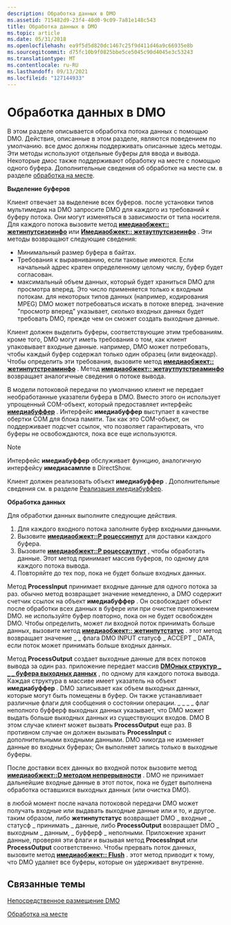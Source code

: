 ```yaml
---
description: Обработка данных в DMO
ms.assetid: 715482d9-23f4-40d0-9c09-7a81e148c543
title: Обработка данных в DMO
ms.topic: article
ms.date: 05/31/2018
ms.openlocfilehash: ea9f5d5d820dc1467c25f9d411d46a9c66935e8b
ms.sourcegitcommit: d75fc10b9f0825bbe5ce5045c90d4045e3c53243
ms.translationtype: MT
ms.contentlocale: ru-RU
ms.lasthandoff: 09/13/2021
ms.locfileid: "127144933"
---
```

# <a name="processing-data-in-a-dmo"></a>Обработка данных в DMO

В этом разделе описывается обработка потока данных с помощью DMO. Действия, описанные в этом разделе, являются поведением по умолчанию. все дмос должны поддерживать описанные здесь методы. Эти методы используют отдельные буферы для ввода и вывода. Некоторые дмос также поддерживают обработку на месте с помощью одного буфера. Дополнительные сведения об обработке на месте см. в разделе [обработка на месте](in-place-processing.md).

**Выделение буферов**

Клиент отвечает за выделение всех буферов. после установки типов мультимедиа на DMO запросите DMO для каждого из требований к буферу потока. Они могут изменяться в зависимости от типа носителя. Для каждого потока вызовите метод [**имедиаобжект:: жетинпутсизеинфо**](/previous-versions/windows/desktop/api/Mediaobj/nf-mediaobj-imediaobject-getinputsizeinfo) или [**Имедиаобжект:: жетаутпутсизеинфо**](/previous-versions/windows/desktop/api/Mediaobj/nf-mediaobj-imediaobject-getoutputsizeinfo) . Эти методы возвращают следующие сведения:

-   Минимальный размер буфера в байтах.
-   Требования к выравниванию, если таковые имеются. Если начальный адрес кратен определенному целому числу, буфер будет согласован.
-   максимальный объем данных, который будет храниться DMO для просмотра вперед. Это число применяется только к входным потокам. для некоторых типов данных (например, кодирования MPEG) DMO может потребоваться искать в потоке вперед. значение "просмотр вперед" указывает, сколько входных данных будет требовать DMO, прежде чем он сможет создать выходные данные.

Клиент должен выделить буферы, соответствующие этим требованиям. кроме того, DMO могут иметь требования о том, как клиент упаковывает входные данные. например, DMO может потребовать, чтобы каждый буфер содержал только один образец (или видеокадр). Чтобы определить эти требования, вызовите метод [**имедиаобжект:: жетинпутстреаминфо**](/previous-versions/windows/desktop/api/Mediaobj/nf-mediaobj-imediaobject-getinputstreaminfo) . Метод [**имедиаобжект:: жетаутпутстреаминфо**](/previous-versions/windows/desktop/api/Mediaobj/nf-mediaobj-imediaobject-getoutputstreaminfo) возвращает аналогичные сведения о потоке вывода.

В модели потоковой передачи по умолчанию клиент не передает необработанные указатели буфера в DMO. Вместо этого он использует упрощенный COM-объект, который предоставляет интерфейс [**имедиабуффер**](/previous-versions/windows/desktop/api/Mediaobj/nn-mediaobj-imediabuffer) . Интерфейс **имедиабуффер** выступает в качестве обертки COM для блока памяти. Так как это COM-объект, он поддерживает подсчет ссылок, что позволяет гарантировать, что буферы не освобождаются, пока все еще используются.

> [!Note]  
> Интерфейс **имедиабуффер** обслуживает функцию, аналогичную интерфейсу **имедиасампле** в DirectShow.

 

Клиент должен реализовать объект **имедиабуффер** . Дополнительные сведения см. в разделе [Реализация имедиабуффер](implementing-imediabuffer.md).

**Обработка данных**

Для обработки данных выполните следующие действия.

1.  Для каждого входного потока заполните буфер входными данными.
2.  Вызовите [**имедиаобжект::P роцессинпут**](/previous-versions/windows/desktop/api/Mediaobj/nf-mediaobj-imediaobject-processinput) для доставки каждого буфера.
3.  Вызовите [**имедиаобжект::P роцессаутпут**](/previous-versions/windows/desktop/api/Mediaobj/nf-mediaobj-imediaobject-processoutput) , чтобы обработать данные. Этот метод принимает массив буферов, по одному для каждого потока вывода.
4.  Повторяйте до тех пор, пока не будет больше входных данных.

Метод **ProcessInput** принимает входные данные для одного потока за раз. обычно метод возвращает значение немедленно, а DMO содержит счетчик ссылок на объект **имедиабуффер** . Он освобождает объект после обработки всех данных в буфере или при очистке приложением DMO. не используйте буфер повторно, пока он не будет освобожден DMO. Чтобы определить, может ли входной поток принимать больше данных, вызовите метод [**имедиаобжект:: жетинпутстатус**](/previous-versions/windows/desktop/api/Mediaobj/nf-mediaobj-imediaobject-getinputstatus) . этот метод возвращает значение \_ \_ флага DMO INPUT статусф \_ ACCEPT \_ DATA, если поток может принимать больше входных данных.

Метод **ProcessOutput** создает выходные данные для всех потоков вывода за один раз. приложение передает массив [**DMOных структур \_ \_ \_ буфера выходных данных**](/previous-versions/windows/desktop/api/Mediaobj/ns-mediaobj-dmo_output_data_buffer) , по одному для каждого потока вывода. Каждая структура в массиве имеет указатель на объект **имедиабуффер** . DMO записывает как объем выходных данных, которые могут быть помещены в буфер. Он также устанавливает различные флаги для сообщения о состоянии операции. \_ \_ \_ \_ флаг неполного буфферф выходных данных указывает, что DMO может выдать больше выходных данных из существующих входов. DMO В этом случае клиент может вызвать **ProcessOutput** еще раз. В противном случае он должен вызывать **ProcessInput** с дополнительными входными данными. DMO никогда не изменяет данные во входных буферах; Он выполняет запись только в выходные буферы.

После доставки всех данных во входной поток вызовите метод [**имедиаобжект::D методом непрерывности**](/previous-versions/windows/desktop/api/Mediaobj/nf-mediaobj-imediaobject-discontinuity) . DMO не принимает дальнейшие входные данные в этот поток, пока не будет выполнена обработка оставшихся выходных данных (или очистка DMO).

в любой момент после начала потоковой передачи DMO может получать входные или выдавать выходные данные или и то, и другое. таким образом, либо **жетинпутстатус** возвращает DMO \_ входные \_ статусф \_ принимать \_ данные, либо **ProcessOutput** возвращает DMO \_ выходным \_ данным, \_ буфферф \_ неполными. Приложение хранит данные, проверяя эти флаги и вызывая метод **ProcessInput** или **ProcessOutput** соответственно. Чтобы прервать поток данных, вызовите метод [**имедиаобжект:: Flush**](/previous-versions/windows/desktop/api/Mediaobj/nf-mediaobj-imediaobject-flush) . этот метод приводит к тому, что DMO удаляет все буферы, которые он удерживает внутренне.

## <a name="related-topics"></a>Связанные темы

<dl> <dt>

[Непосредственное размещение DMO](directly-hosting-a-dmo.md)
</dt> <dt>

[Обработка на месте](in-place-processing.md)
</dt> </dl>

 

 



